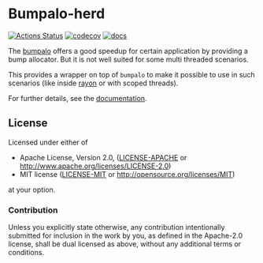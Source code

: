 # Bumpalo-herd

[![Actions Status](https://github.com/vorner/bumpalo-herd/workflows/test/badge.svg)](https://github.com/vorner/bumpalo-herd/actions)
[![codecov](https://codecov.io/gh/vorner/bumpalo-herd/branch/main/graph/badge.svg?token=3KA3R2D9fV)](https://codecov.io/gh/vorner/bumpalo-herd)
[![docs](https://docs.rs/bumpalo-herd/badge.svg)](https://docs.rs/bumpalo-herd)

The [bumpalo](https://crates.io/crates/bumpalo) offers a good speedup for
certain application by providing a bump allocator. But it is not well suited for
some multi threaded scenarios.

This provides a wrapper on top of `bumpalo` to make it possible to use in such
scenarios (like inside [rayon](https://crates.io/crates/rayon) or with scoped
threads).

For further details, see the [documentation](https://docs.rs/bumpalo-herd).

## License

Licensed under either of

 * Apache License, Version 2.0, ([LICENSE-APACHE](LICENSE-APACHE) or http://www.apache.org/licenses/LICENSE-2.0)
 * MIT license ([LICENSE-MIT](LICENSE-MIT) or http://opensource.org/licenses/MIT)

at your option.

### Contribution

Unless you explicitly state otherwise, any contribution intentionally
submitted for inclusion in the work by you, as defined in the Apache-2.0
license, shall be dual licensed as above, without any additional terms
or conditions.
